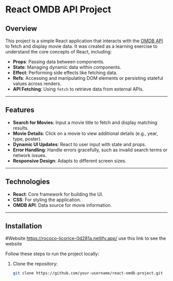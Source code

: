 # React OMDB API Project

## Overview

This project is a simple React application that interacts with the [OMDB API](https://www.omdbapi.com/) to fetch and display movie data. It was created as a learning exercise to understand the core concepts of React, including:

- **Props**: Passing data between components.
- **State**: Managing dynamic data within components.
- **Effect**: Performing side effects like fetching data.
- **Refs**: Accessing and manipulating DOM elements or persisting stateful values across renders.
- **API Fetching**: Using `fetch` to retrieve data from external APIs.

---

## Features

- **Search for Movies**: Input a movie title to fetch and display matching results.
- **Movie Details**: Click on a movie to view additional details (e.g., year, type, poster).
- **Dynamic UI Updates**: React to user input with state and props.
- **Error Handling**: Handle errors gracefully, such as invalid search terms or network issues.
- **Responsive Design**: Adapts to different screen sizes.

---

## Technologies

- **React**: Core framework for building the UI.
- **CSS**: For styling the application.
- **OMDB API**: Data source for movie information.

---

## Installation


#Website
https://rococo-licorice-0d281a.netlify.app/
use this link to see the website

Follow these steps to run the project locally:

1. Clone the repository:
   ```bash
   git clone https://github.com/your-username/react-omdb-project.git
   ```
